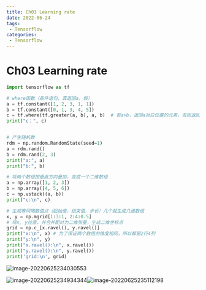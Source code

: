 ```yaml
---
title: Ch03 Learning rate
date: 2022-06-24
tags:
 - Tensorflow
categories:
 - Tensorflow
---
```


# Ch03 Learning rate

```py
import tensorflow as tf

# where函数（条件语句，真返回a，假）
a = tf.constant([1, 2, 3, 1, 1])
b = tf.constant([0, 1, 3, 4, 5])
c = tf.where(tf.greater(a, b), a, b)  # 若a>b，返回a对应位置的元素，否则返回b对应位置的元素
print("c：", c)


# 产生随机数
rdm = np.random.RandomState(seed=1)
a = rdm.rand()
b = rdm.rand(2, 3)
print("a:", a)
print("b:", b)

# 将两个数组按垂直方向叠加，变成一个二维数组
a = np.array([1, 2, 3])
b = np.array([4, 5, 6])
c = np.vstack((a, b))
print("c:\n", c)

# 生成等间隔数值点（起始值，结束值，步长）几个就生成几维数组
x, y = np.mgrid[1:3:1, 2:4:0.5]
# 将x, y拉直，并合并配对为二维张量，生成二维坐标点
grid = np.c_[x.ravel(), y.ravel()]
print("x:\n", x) # 为了保证两个数组的维度相同，所以都是2行4列
print("y:\n", y)
print("x.ravel():\n", x.ravel())
print("y.ravel():\n", y.ravel())
print('grid:\n', grid)
```

![image-20220625234030553](https://markdown-1301334775.cos.eu-frankfurt.myqcloud.com/image-20220625234030553.png)

![image-20220625234934344](https://markdown-1301334775.cos.eu-frankfurt.myqcloud.com/image-20220625234934344.png)![image-20220625235112198](https://markdown-1301334775.cos.eu-frankfurt.myqcloud.com/image-20220625235112198.png)
